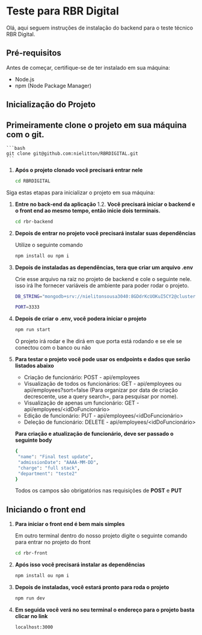 # Teste para RBR Digital

Olá, aqui seguem instruções de instalação do backend para o teste técnico RBR Digital.

## Pré-requisitos

Antes de começar, certifique-se de ter instalado em sua máquina:

- Node.js
- npm (Node Package Manager)

## Inicialização do Projeto

## Primeiramente clone o projeto em sua máquina com o git.

    ```bash
    git clone git@github.com:nielitton/RBRDIGITAL.git
    ```

1. **Após o projeto clonado você precisará entrar nele**

    ```bash
    cd RBRDIGITAL
    ```

Siga estas etapas para inicializar o projeto em sua máquina:

1. **Entre no back-end da aplicação**
    1.2. **Você precisará iniciar o backend e o front end ao mesmo tempo, então inicie dois terminais.**

    ```bash
    cd rbr-backend
    ```
2. **Depois de entrar no projeto você precisará instalar suas dependências**

    Utilize o seguinte comando

    ```bash
    npm install ou npm i
    ```

3. **Depois de instaladas as dependências, tera que criar um arquivo .env**

    Crie esse arquivo na raiz no projeto de backend e cole o seguinte nele.
    isso irá lhe fornecer variáveis de ambiente para poder rodar o projeto.
    
    ```bash
    DB_STRING="mongodb+srv://nielitonsousa3040:8GDdrKcUOKuI5CY2@cluster0.xyrqk8w.mongodb.net/?retryWrites=true&w=majority&appName=Cluster0"

    PORT=3333
    ```


4. **Depois de criar o .env, você podera iniciar o projeto**

    ```bash
    npm run start
    ```

    O projeto irá rodar e lhe dirá em que porta está rodando e se ele se conectou com o banco ou não


6. **Para testar o projeto você pode usar os endpoints e dados que serão listados abaixo**
   - Criação de funcionário: POST - api/employees
   - Visualização de todos os funcionários: GET - api/employees ou api/employees?sort=false (Para organizar por data de criação decrescente, use a query search=<nome>, para pesquisar por nome).
   - Visualização de apenas um funcionário: GET - api/employees/<idDoFuncionário>
   - Edição de funcionário: PUT - api/employees/<idDoFuncionário>
   - Deleção de funcionário: DELETE - api/employees/<idDoFuncionário>

   **Para criação e atualização de funcionário, deve ser passado o seguinte body**
   ```bash
   {
    "name": "Final test update",
    "admissionDate": "AAAA-MM-DD",
    "charge": "full stack",
    "department": "teste2"
   }
   ```

   Todos os campos são obrigatórios nas requisições de **POST** e **PUT**

## Iniciando o front end

1. **Para iniciar o front end é bem mais simples**

    Em outro terminal dentro do nosso projeto digite o seguinte comando para entrar no projeto do front

    ```bash
    cd rbr-front
    ```

2. **Após isso você precisará instalar as dependências**

    ```bash
    npm install ou npm i
    ```

3. **Depois de instaladas, você estará pronto para roda o projeto**

    ```bash
    npm run dev
    ```

4. **Em seguida você verá no seu terminal o endereço para o projeto basta clicar no link**

    ```bash
    localhost:3000
    ```